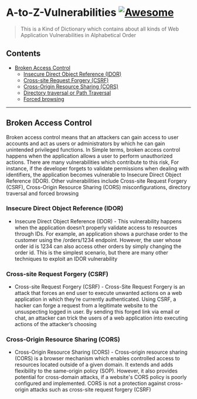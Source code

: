 # A-to-Z-Vulnerabilities [![Awesome](https://awesome.re/badge.svg)](https://awesome.re)

> This is a Kind of Dictionary which contains about all kinds of Web Application Vulnerabilities in Alphabetical Order

## Contents

- [Broken Access Control](#Broken-Access-Control)
    - [Insecure Direct Object Reference (IDOR)](#Insecure-Direct-Object-Reference)
    - [Cross-site Request Forgery (CSRF)](#Cross-site-Request-Forgery)
    - [Cross-Origin Resource Sharing (CORS)](#Cross-Origin-Resource-Sharing)
    - [Directory traversal or Path Traversal](#Directory-traversal-or-Path-Traversal)
    - [Forced browsing](#Forced-browsing)


---

## Broken Access Control

Broken access control means that an attackers can gain access to user accounts and act as users or administrators by which he can gain unintended privileged functions. In Simple terms, broken access control happens when the application allows a user to perform unauthorized actions. There are many vulnerabilities which contribute to this risk, For instance, if the developer forgets to validate permissions when dealing with identifiers, the application becomes vulnerable to Insecure Direct Object Reference (IDOR). Other vulnerabilities include Cross-site Request Forgery (CSRF), Cross-Origin Resource Sharing (CORS) misconfigurations, directory traversal and forced browsing

### Insecure Direct Object Reference (IDOR)

- Insecure Direct Object Reference (IDOR) - This vulnerability happens when the application doesn’t properly validate access to resources through IDs. For example, an application shows a purchase order to the customer using the /orders/1234 endpoint. However, the user whose order id is 1234 can also access other orders by simply changing the order id. This is the simplest scenario, but there are many other techniques to exploit an IDOR vulnerability

### Cross-site Request Forgery (CSRF)

- Cross-site Request Forgery (CSRF) - Cross-Site Request Forgery is an attack that forces an end user to execute unwanted actions on a web application in which they’re currently authenticated. Using CSRF, a hacker can forge a request from a legitimate website to the unsuspecting logged in user. By sending this forged link via email or chat, an attacker can trick the users of a web application into executing actions of the attacker’s choosing

### Cross-Origin Resource Sharing (CORS)

- Cross-Origin Resource Sharing (CORS) - Cross-origin resource sharing (CORS) is a browser mechanism which enables controlled access to resources located outside of a given domain. It extends and adds flexibility to the same-origin policy (SOP). However, it also provides potential for cross-domain attacks, if a website's CORS policy is poorly configured and implemented. CORS is not a protection against cross-origin attacks such as cross-site request forgery (CSRF)
